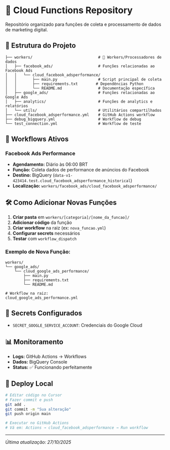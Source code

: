 # 🚀 Cloud Functions Repository

Repositório organizado para funções de coleta e processamento de dados de marketing digital.

## 📁 Estrutura do Projeto

```
├── workers/                             # 🚀 Workers/Processadores de dados
│   ├── facebook_ads/                    # Funções relacionadas ao Facebook Ads
│   │   └── cloud_facebook_adsperformance/
│   │       ├── main.py                  # Script principal de coleta
│   │       ├── requirements.txt        # Dependências Python
│   │       └── README.md                # Documentação específica
│   ├── google_ads/                      # Funções relacionadas ao Google Ads
│   ├── analytics/                       # Funções de analytics e relatórios
│   └── utils/                           # Utilitários compartilhados
├── cloud_facebook_adsperformance.yml    # GitHub Actions workflow
├── debug_bigquery.yml                   # Workflow de debug
└── test_connection.yml                  # Workflow de teste
```

## 🔄 Workflows Ativos

### Facebook Ads Performance
- **Agendamento:** Diário às 06:00 BRT
- **Função:** Coleta dados de performance de anúncios do Facebook
- **Destino:** BigQuery (`data-v1-423414.test.cloud_facebook_adsperformance_historical`)
- **Localização:** `workers/facebook_ads/cloud_facebook_adsperformance/`

## 🛠️ Como Adicionar Novas Funções

1. **Criar pasta** em `workers/[categoria]/[nome_da_funcao]/`
2. **Adicionar código** da função
3. **Criar workflow** na raiz (ex: `nova_funcao.yml`)
4. **Configurar secrets** necessários
5. **Testar** com `workflow_dispatch`

### Exemplo de Nova Função:
```
workers/
└── google_ads/
    └── cloud_google_ads_performance/
        ├── main.py
        ├── requirements.txt
        └── README.md

# Workflow na raiz:
cloud_google_ads_performance.yml
```

## 🔐 Secrets Configurados

- `SECRET_GOOGLE_SERVICE_ACCOUNT`: Credenciais do Google Cloud

## 📊 Monitoramento

- **Logs:** GitHub Actions → Workflows
- **Dados:** BigQuery Console
- **Status:** ✅ Funcionando perfeitamente

## 🚀 Deploy Local

```bash
# Editar código no Cursor
# Fazer commit e push
git add .
git commit -m "Sua alteração"
git push origin main

# Executar no GitHub Actions
# Vá em: Actions → cloud_facebook_adsperformance → Run workflow
```

---
*Última atualização: 27/10/2025*